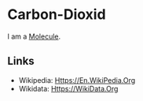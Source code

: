 # Carbon-Dioxid

I am a [Molecule](10100006.md).

## Links

- Wikipedia: [Https://En.WikiPedia.Org](https://en.wikipedia.org/wiki/Carbon_dioxide)
- Wikidata: [Https://WikiData.Org](https://wikidata.org/wiki/Q1997)
